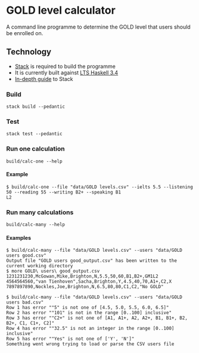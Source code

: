 # GOLD level calculator

A command line programme to determine the GOLD level that users should be enrolled on.

## Technology

* [Stack](https://github.com/commercialhaskell/stack) is required to build the programme
* It is currently built against [LTS Haskell 3.4](https://www.stackage.org/lts-3.4)
* [In-depth guide](https://github.com/commercialhaskell/stack/blob/master/GUIDE.md) to Stack

### Build

    stack build --pedantic

### Test

    stack test --pedantic

### Run one calculation

    build/calc-one --help

#### Example

    $ build/calc-one --file "data/GOLD levels.csv" --ielts 5.5 --listening 50 --reading 55 --writing B2+ --speaking B1
    L2

### Run many calculations

    build/calc-many --help

#### Examples

    $ build/calc-many --file "data/GOLD levels.csv" --users "data/GOLD users good.csv"
    Output file "GOLD users good_output.csv" has been written to the current working directory
    $ more GOLD\ users\ good_output.csv
    1231231230,McGowan,Mike,Brighton,N,5.5,50,60,B1,B2+,GM1L2
    4564564560,"van Tienhoven",Sacha,Brighton,Y,4.5,40,70,A1+,C2,X
    7897897890,Nockles,Joe,Brighton,N,6.5,80,80,C1,C2,"No GOLD"

    $ build/calc-many --file "data/GOLD levels.csv" --users "data/GOLD users bad.csv"
    Row 1 has error ""5" is not one of [4.5, 5.0, 5.5, 6.0, 6.5]"
    Row 2 has error ""101" is not in the range [0..100] inclusive"
    Row 3 has error ""C2+" is not one of [A1, A1+, A2, A2+, B1, B1+, B2, B2+, C1, C1+, C2]"
    Row 4 has error ""32.5" is not an integer in the range [0..100] inclusive"
    Row 5 has error ""Yes" is not one of ['Y', 'N']"
    Something went wrong trying to load or parse the CSV users file
